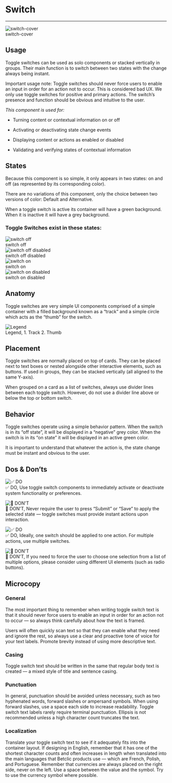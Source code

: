 
# Switch

---

  
![switch-cover](https://studio-assets.supernova.io/design-systems/27883/b46bdfe8-017c-4f45-90c6-6a950ccc8846.png)  
switch-cover  


## Usage

Toggle switches can be used as solo components or stacked vertically in groups. Their main function is to switch between two states with the change always being instant.

Important usage note: Toggle switches should never force users to enable an input in order for an action not to occur. This is considered bad UX. We only use toggle switches for positive and primary actions. The switch’s presence and function should be obvious and intuitive to the user.

*This component is used for:*

- Turning content or contextual information on or off

- Activating or deactivating state change events

- Displaying content or actions as enabled or disabled

- Validating and verifying states of contextual information

## States

Because this component is so simple, it only appears in two states: on and off (as represented by its corresponding color).

There are no variations of this component, only the choice between two versions of color: Default and Alternative.

When a toggle switch is active its container will have a green background. When it is inactive it will have a grey background.

### Toggle Switches exist in these states:

  
![switch off](https://studio-assets.supernova.io/design-systems/27883/91882bd8-4db0-414f-9cb5-92916904ced5.png)  
switch off  
![switch off disabled](https://studio-assets.supernova.io/design-systems/27883/1ce49269-511f-4eb7-b691-989bfeb92978.png)  
switch off disabled  
![switch on](https://studio-assets.supernova.io/design-systems/27883/570522bc-814c-4f41-a2b6-dbe5e63ba0c0.png)  
switch on  
![switch on disabled](https://studio-assets.supernova.io/design-systems/27883/ee3312b8-9500-4e7b-970e-479675cb239c.png)  
switch on disabled  


## Anatomy

Toggle switches are very simple UI components comprised of a simple container with a filled background known as a “track” and a simple circle which acts as the “thumb” for the switch.

  
![Legend](https://studio-assets.supernova.io/design-systems/27883/81859cc5-7ee7-462a-b5af-550b60eed99f.png)  
Legend, 1. Track
2. Thumb  
  


## Placement

Toggle switches are normally placed on top of cards. They can be placed next to text boxes or nested alongside other interactive elements, such as buttons. If used in groups, they can be stacked vertically (all aligned to the same Y-axis).

When grouped on a card as a list of switches, always use divider lines between each toggle switch. However, do not use a divider line above or below the top or bottom switch.

## Behavior

Toggle switches operate using a simple behavior pattern. When the switch is in its “off state”, it will be displayed in a “negative” grey color. When the switch is in its “on state” it will be displayed in an active green color.

It is important to understand that whatever the action is, the state change must be instant and obvious to the user.

## Dos & Don’ts

  
![✅ DO](https://studio-assets.supernova.io/design-systems/27883/1482193e-16c6-4a5e-81bf-5017d805ef0f.png)  
✅ DO, Use toggle switch components to immediately activate or deactivate system functionality or preferences.  
  
![🚫 DON'T](https://studio-assets.supernova.io/design-systems/27883/f13c9d3d-7478-4ad1-bcd3-792989b03097.png)  
🚫 DON'T, Never require the user to press “Submit” or “Save” to apply the selected state — toggle switches must provide instant actions upon interaction.  
  
![✅ DO](https://studio-assets.supernova.io/design-systems/27883/49e863a6-72e5-48ae-b67e-fa59869e9c56.png)  
✅ DO, Ideally, one switch should be applied to one action. For multiple actions, use multiple switches.  
  
![🚫 DON'T](https://studio-assets.supernova.io/design-systems/27883/d56aa9b3-8f7c-4d03-9a98-aebdae90a3a2.png)  
🚫 DON'T, If you need to force the user to choose one selection from a list of multiple options, please consider using different UI elements (such as radio buttons).  
  


## Microcopy

### General

The most important thing to remember when writing toggle switch text is that it should never force users to enable an input in order for an action not to occur — so always think carefully about how the text is framed.

Users will often quickly scan text so that they can enable what they need and ignore the rest, so always use a clear and proactive tone of voice for your text labels. Promote brevity instead of using more descriptive text.

### Casing

Toggle switch text should be written in the same that regular body text is created — a mixed style of title and sentence casing.

### Punctuation

In general, punctuation should be avoided unless necessary, such as two hyphenated words, forward slashes or ampersand symbols. When using forward slashes, use a space each side to increase readability. Toggle switch text labels rarely require terminal punctuation. Ellipsis is not recommended unless a high character count truncates the text.

### Localization

Translate your toggle switch text to see if it adequately fits into the container layout. If designing in English, remember that it has one of the shortest character counts and often increases in length when translated into the main languages that Betclic products use — which are French, Polish, and Portuguese. Remember that currencies are always placed on the right side, never on the left. Use a space between the value and the symbol. Try to use the currency symbol where possible.